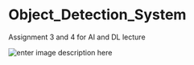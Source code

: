 # Object_Detection_System
Assignment 3 and 4 for AI and DL lecture

![enter image description here](https://i.ibb.co/7SdTgF6/Drone-bee-vid-1-1-Slomo-1.gif)
